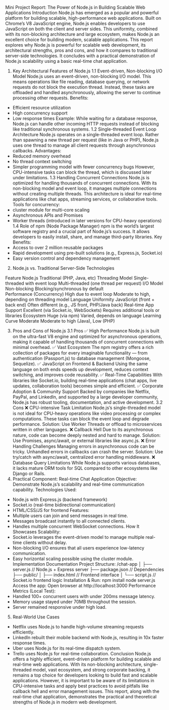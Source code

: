 Mini Project Report: The Power of Node.js in Building Scalable Web Applications
Introduction
Node.js has emerged as a popular and powerful platform for building scalable, high-performance web applications. Built on Chrome’s V8 JavaScript engine, Node.js enables developers to use JavaScript on both the client and server sides. This uniformity, combined with its non-blocking architecture and large ecosystem, makes Node.js an excellent choice for building modern, scalable applications.
This report explores why Node.js is powerful for scalable web development, its architectural strengths, pros and cons, and how it compares to traditional server-side technologies. It concludes with a practical demonstration of Node.js scalability using a basic real-time chat application.
1. Key Architectural Features of Node.js
1.1 Event-driven, Non-blocking I/O Model
Node.js uses an event-driven, non-blocking I/O model. This means operations like file reading, database querying, or network requests do not block the execution thread. Instead, these tasks are offloaded and handled asynchronously, allowing the server to continue processing other requests.
Benefits:
- Efficient resource utilization
- High concurrency support
- Low response times
Example: While waiting for a database response, Node.js can handle other incoming HTTP requests instead of blocking like traditional synchronous systems.
1.2 Single-threaded Event Loop Architecture
Node.js operates on a single-threaded event loop. Rather than spawning a new thread per request (like in Java or PHP), Node.js uses one thread to manage all client requests through asynchronous callbacks.
Advantages:
- Reduced memory overhead
- No thread context switching
- Simpler programming model with fewer concurrency bugs
However, CPU-intensive tasks can block the thread, which is discussed later under limitations.
1.3 Handling Concurrent Connections
Node.js is optimized for handling thousands of concurrent connections. With its non-blocking model and event loop, it manages multiple connections without creating multiple threads. This architecture is ideal for real-time applications like chat apps, streaming services, or collaborative tools.
Tools for concurrency:
- cluster module for multi-core scaling
- Asynchronous APIs and Promises
- Worker threads (introduced in later versions for CPU-heavy operations)
1.4 Role of npm (Node Package Manager)
npm is the world’s largest software registry and a crucial part of Node.js’s success. It allows developers to easily install, share, and manage third-party libraries.
Key Benefits:
- Access to over 2 million reusable packages
- Rapid development using pre-built solutions (e.g., Express.js, Socket.io)
- Easy version control and dependency management
2. Node.js vs. Traditional Server-Side Technologies

Feature	Node.js	Traditional (PHP, Java, etc)
Threading Model           	Single-threaded with event loop   	Multi-threaded (one thread per request)
I/O Model                       	Non-blocking                            	Blocking/synchronous by default                
 Performance (Concurrency)	High due to event loop                  	Moderate to high, depending on threading model
Language Uniformity            	JavaScript (front + back end) 	Often different (e.g., JS front, PHP/Java back)
Real-time App Support          	Excellent (via Socket.io, WebSockets)	Requires additional tools or libraries
Ecosystem	Huge (via npm)  	Varied, depends on language
Learning Curve           	Moderate	Moderate to high (Java), Low (PHP)

3. Pros and Cons of Node.js
3.1 Pros
✅ High Performance
Node.js is built on the ultra-fast V8 engine and optimized for asynchronous operations, making it capable of handling thousands of concurrent connections with minimal overhead.
✅ Vast Ecosystem
The npm registry offers a rich collection of packages for every imaginable functionality — from authentication (Passport.js) to database management (Mongoose, Sequelize).
✅ JavaScript on Frontend & Backend
Using the same language on both ends speeds up development, reduces context switching, and improves code reusability.
✅ Real-Time Capabilities
With libraries like Socket.io, building real-time applications (chat apps, live updates, collaboration tools) becomes simple and efficient.
✅ Corporate Adoption & Community Support
Backed by companies like Netflix, PayPal, and LinkedIn, and supported by a large developer community, Node.js has robust tooling, documentation, and active development.
3.2 Cons
❌ CPU-intensive Task Limitation
Node.js’s single-threaded model is not ideal for CPU-heavy operations like video processing or complex computations. These tasks can block the event loop and degrade performance.
Solution: Use Worker Threads or offload to microservices written in other languages.
❌ Callback Hell
Due to its asynchronous nature, code can become deeply nested and hard to manage.
Solution: Use Promises, async/await, or external libraries like async.js.
❌ Error Handling Challenges
Managing errors in asynchronous code can be tricky. Unhandled errors in callbacks can crash the server.
Solution: Use try/catch with async/await, centralized error handling middleware.
❌ Database Query Limitations
While Node.js supports various databases, it lacks mature ORM tools for SQL compared to other ecosystems like Django or Rails.
4. Practical Component: Real-time Chat Application
Objective:
Demonstrate Node.js’s scalability and real-time communication capability.
Technologies Used:
- Node.js with Express.js (backend framework)
- Socket.io (real-time bidirectional communication)
- HTML/CSS/JS for frontend
Features:
- Multiple users can join and send messages in real time.
- Messages broadcast instantly to all connected clients.
- Handles multiple concurrent WebSocket connections.
How It Showcases Scalability:
- Socket.io leverages the event-driven model to manage multiple real-time clients without delay.
- Non-blocking I/O ensures that all users experience low-latency communication.
- Easy horizontal scaling possible using the cluster module.
Implementation Documentation
Project Structure:
/chat-app
│
├── server.js           // Node.js + Express server
├── package.json        // Dependencies
├── public/
│   ├── index.html      // Frontend interface
│   └── script.js       // Socket.io frontend logic
Installation & Run:
npm install
node server.js
Access the app:
Open browser at http://localhost:3000
Performance Metrics (Local Test):
- Handled 100+ concurrent users with under 200ms message latency.
- Memory usage stayed under 70MB throughout the session.
- Server remained responsive under high load.
5. Real-World Use Cases
- Netflix uses Node.js to handle high-volume streaming requests efficiently.
- LinkedIn rebuilt their mobile backend with Node.js, resulting in 10x faster response times.
- Uber uses Node.js for its real-time dispatch system.
- Trello uses Node.js for real-time collaboration.
Conclusion
Node.js offers a highly efficient, event-driven platform for building scalable and real-time web applications. With its non-blocking architecture, single-threaded model, vast ecosystem, and strong corporate backing, it remains a top choice for developers looking to build fast and scalable applications. However, it is important to be aware of its limitations in CPU-intensive tasks and apply best practices to avoid pitfalls like callback hell and error management issues.
This report, along with the real-time chat application, demonstrates the practical and theoretical strengths of Node.js in modern web development.
